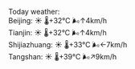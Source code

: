 Today weather:  
Beijing: ☀️   🌡️+32°C 🌬️↑4km/h  
Tianjin: ☀️   🌡️+32°C 🌬️↑4km/h  
Shijiazhuang: ☀️   🌡️+33°C 🌬️←7km/h  
Tangshan: ☀️   🌡️+39°C 🌬️↗9km/h  
